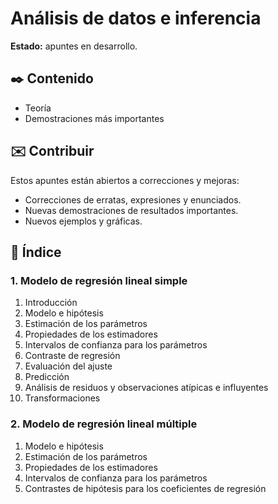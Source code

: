 # Análisis de datos e inferencia

**Estado:** apuntes en desarrollo.

## ✒️ Contenido

-   Teoría
-   Demostraciones más importantes

## ✉️ Contribuir

Estos apuntes están abiertos a correcciones y mejoras:

-   Correcciones de erratas, expresiones y enunciados.
-   Nuevas demostraciones de resultados importantes.
-   Nuevos ejemplos y gráficas.

## 📖 Índice

### 1. Modelo de regresión lineal simple

1. Introducción
2. Modelo e hipótesis
3. Estimación de los parámetros
4. Propiedades de los estimadores
5. Intervalos de confianza para los parámetros
6. Contraste de regresión
7. Evaluación del ajuste
8. Predicción
9. Análisis de residuos y observaciones atípicas e influyentes
10. Transformaciones

### 2. Modelo de regresión lineal múltiple

1. Modelo e hipótesis
2. Estimación de los parámetros
3. Propiedades de los estimadores
4. Intervalos de confianza para los parámetros
5. Contrastes de hipótesis para los coeficientes de regresión
